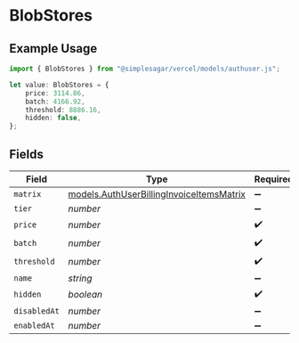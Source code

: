 # BlobStores

## Example Usage

```typescript
import { BlobStores } from "@simplesagar/vercel/models/authuser.js";

let value: BlobStores = {
    price: 3114.86,
    batch: 4166.92,
    threshold: 8886.16,
    hidden: false,
};
```

## Fields

| Field                                                                                      | Type                                                                                       | Required                                                                                   | Description                                                                                |
| ------------------------------------------------------------------------------------------ | ------------------------------------------------------------------------------------------ | ------------------------------------------------------------------------------------------ | ------------------------------------------------------------------------------------------ |
| `matrix`                                                                                   | [models.AuthUserBillingInvoiceItemsMatrix](../models/authuserbillinginvoiceitemsmatrix.md) | :heavy_minus_sign:                                                                         | N/A                                                                                        |
| `tier`                                                                                     | *number*                                                                                   | :heavy_minus_sign:                                                                         | N/A                                                                                        |
| `price`                                                                                    | *number*                                                                                   | :heavy_check_mark:                                                                         | N/A                                                                                        |
| `batch`                                                                                    | *number*                                                                                   | :heavy_check_mark:                                                                         | N/A                                                                                        |
| `threshold`                                                                                | *number*                                                                                   | :heavy_check_mark:                                                                         | N/A                                                                                        |
| `name`                                                                                     | *string*                                                                                   | :heavy_minus_sign:                                                                         | N/A                                                                                        |
| `hidden`                                                                                   | *boolean*                                                                                  | :heavy_check_mark:                                                                         | N/A                                                                                        |
| `disabledAt`                                                                               | *number*                                                                                   | :heavy_minus_sign:                                                                         | N/A                                                                                        |
| `enabledAt`                                                                                | *number*                                                                                   | :heavy_minus_sign:                                                                         | N/A                                                                                        |